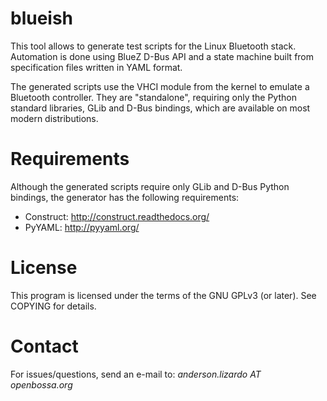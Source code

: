 blueish
=======

This tool allows to generate test scripts for the Linux Bluetooth stack.
Automation is done using BlueZ D-Bus API and a state machine built from
specification files written in YAML format.

The generated scripts use the VHCI module from the kernel to emulate a
Bluetooth controller. They are "standalone", requiring only the Python standard
libraries, GLib and D-Bus bindings, which are available on most modern
distributions.

Requirements
============

Although the generated scripts require only GLib and D-Bus Python bindings, the
generator has the following requirements:

- Construct: http://construct.readthedocs.org/
- PyYAML: http://pyyaml.org/

License
=======

This program is licensed under the terms of the GNU GPLv3 (or later). See
COPYING for details.

Contact
=======

For issues/questions, send an e-mail to: *anderson.lizardo AT openbossa.org*
